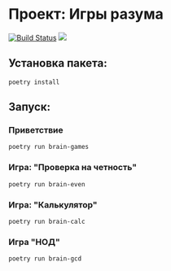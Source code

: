 # Проект: Игры разума

[![Build Status](https://travis-ci.org/AndrewLrrr/python-project-lvl1.svg?branch=master)](https://travis-ci.org/AndrewLrrr/python-project-lvl1)
<a href="https://codeclimate.com/github/AndrewLrrr/python-project-lvl1/maintainability"><img src="https://api.codeclimate.com/v1/badges/b67e88538d7386ddddaa/maintainability" /></a>

## Установка пакета:
```
poetry install
```

## Запуск:
### Приветствие
```
poetry run brain-games
```
### Игра: "Проверка на четность"
```
poetry run brain-even
```
### Игра: "Калькулятор"
```
poetry run brain-calc
```
### Игра "НОД"
```
poetry run brain-gcd
```

